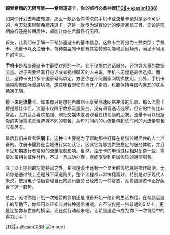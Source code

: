 **探索希腊的无限可能——希腊遠遊卡，你的旅行必备神器[[TG💪+ @esim1088](https://t.me/s/esim1088)]**

如果你计划去希腊旅游，那么一款适合你需求的手机卡或流量卡绝对是必不可少的。今天就来聊聊希腊遠遊卡，这是一款专为游客设计的便捷通信工具，无论是短期旅行还是长期居住，都能让你在希腊畅行无阻。

首先，让我们来了解一下希腊遠遊卡的基本信息。这款卡主要分为三种类型：手机卡、流量卡以及注册卡。每种类型的卡都有其独特的功能和适用场景，满足不同用户的需求。

**手机卡**是希腊遠遊卡中最受欢迎的一种。它不仅提供通话服务，还包含大量的数据流量。对于需要经常打电话或者视频聊天的人来说，手机卡无疑是最优选择。而且，这种卡支持多个国家号码绑定，方便你在不同国家间切换使用。此外，手机卡通常附带国际漫游功能，这意味着即使你离开了希腊，也能保持与国内亲友的联系畅通无阻。

接下来是**流量卡**。如果你只是想在希腊期间享受高速网络冲浪的乐趣，那么流量卡将是最佳伴侣。流量卡仅限于数据流量服务，没有语音通话选项，但它的性价比非常高，尤其适合喜欢拍照、刷社交媒体或者观看在线视频的朋友。流量卡可以根据你的实际需求灵活选择不同的套餐，从短时间内的小流量包到长时间的大流量套餐应有尽有。

最后我们来看看**注册卡**。这种卡主要是为了帮助那些打算在希腊长期居住的人士准备的。注册卡需要在当地进行实名认证，因此它能够提供更稳定的服务体验，并且不受短期旅行者常见的流量限制影响。当然，注册卡的申请过程相对复杂一些，需要准备相关证件材料，不过一旦成功办理，就能享受到更加优质的通信服务。

除了以上提到的功能特点之外，希腊遠遊卡还有一个显著的优势就是操作简便。无论你是通过线上还是线下渠道购买，整个流程都非常快捷高效。特别是对于现代人来说，使用电子设备管理自己的通讯服务已经成为一种常态，而希腊遠遊卡正好契合了这一趋势。

总之，无论你是计划一次短暂的假期还是准备开始一段新的生活旅程，在希腊远遊卡的帮助下，你都可以轻松应对各种通信挑战。它不仅仅是一张普通的SIM卡，更是连接你与世界的桥梁。现在就行动起来吧，让希腊遠遊卡成为你下一次冒险中的得力助手！

[[TG💪+ @esim1088](https://t.me/s/esim1088) ![Image](https://i.postimg.cc/4NQfJmqS/Snipaste-2025-05-13-00-14-12.png)]